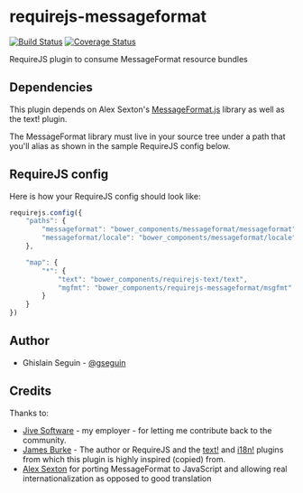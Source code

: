 requirejs-messageformat
=======================
[![Build Status](https://travis-ci.org/jivesoftware/requirejs-messageformat.svg?branch=master)](https://travis-ci.org/jivesoftware/requirejs-messageformat) [![Coverage Status](https://coveralls.io/repos/jivesoftware/requirejs-messageformat/badge.png?branch=master)](https://coveralls.io/r/jivesoftware/requirejs-messageformat?branch=master)

RequireJS plugin to consume MessageFormat resource bundles

## Dependencies
This plugin depends on Alex Sexton's [MessageFormat.js](https://github.com/SlexAxton/messageformat.js) library as well as the text! plugin.

The MessageFormat library must live in your source tree under a path that you'll alias as shown in the sample RequireJS config below.

## RequireJS config

Here is how your RequireJS config should look like:

```javascript
requirejs.config({
	"paths": {
        "messageformat": "bower_components/messageformat/messageformat",
        "messageformat/locale": "bower_components/messageformat/locale"
    },

    "map": {
        "*": {
            "text": "bower_components/requirejs-text/text",
            "mgfmt": "bower_components/requirejs-messageformat/msgfmt"
        }
    }
})
```

## Author

* Ghislain Seguin - [@gseguin](http://twitter.com/gseguin)


## Credits

Thanks to:

* [Jive Software](https://jivesoftware.com) - my employer - for letting me contribute back to the community.
* [James Burke](https://github.com/jrburke) - The author or RequireJS and the [text!](https://github.com/requirejs/text) and [i18n!](https://github.com/requirejs/i18n) plugins from which this plugin is highly inspired (copied) from.
* [Alex Sexton](http://twitter.com/SlexAxton) for porting MessageFormat to JavaScript and allowing real internationalization as opposed to good translation
